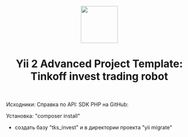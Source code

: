 <p align="center">
    <a href="https://github.com/yiisoft" target="_blank">
        <img src="https://avatars0.githubusercontent.com/u/993323" height="100px">
    </a>
    <h1 align="center">Yii 2 Advanced Project Template: Tinkoff invest trading robot</h1>
    <br>
</p>

Исходники:
Справка по API: <a href="https://tinkoffcreditsystems.github.io/invest-openapi/" traget="_blank"></a>
SDK PHP на GitHub: <a href="https://github.com/jamesRUS52/tinkoff-invest" target="_blank"></a>

Установка:
"composer install"
+ создать базу "tks_invest" и в директории проекта
"yii migrate"